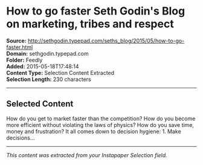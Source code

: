 # How to go faster Seth Godin's Blog on marketing, tribes and respect

**Source:** http://sethgodin.typepad.com/seths_blog/2015/05/how-to-go-faster.html  
**Domain:** sethgodin.typepad.com  
**Folder:** Feedly  
**Added:** 2015-05-18T17:48:14  
**Content Type:** Selection Content Extracted  
**Selection Length:** 230 characters  


---

## Selected Content

How do you get to market faster than the competition? How do you become more efficient without violating the laws of physics? How do you save time, money and frustration? It all comes down to decision hygiene: 1. Make decisions...

---

*This content was extracted from your Instapaper Selection field.*